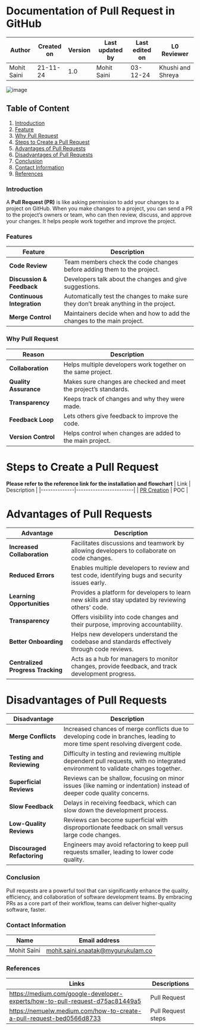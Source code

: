 #  Documentation of Pull Request in GitHub 


| **Author** | **Created on** | **Version** | **Last updated by** | **Last edited on** | **L0 Reviewer** |
|------------|--------------|------------|-------------|------------|-----------|
| Mohit Saini | 21-11-24 | 1.0 | Mohit Saini | 03-12-24 |Khushi and Shreya |

![image](https://github.com/user-attachments/assets/708172a1-2871-4012-9d98-52ae56692e6d)

## Table of Content
1. [Introduction](#introduction)
2. [Feature](#features)
3. [Why Pull Request](#why-pull-request)
4. [Steps to Create a Pull Request](#steps-to-create-a-pull-request)
5. [Advantages of Pull Requests](#advantages-of-pull-requests)
6. [Disadvantages of Pull Requests](#disadvantages-of-pull-requests)
7. [Conclusion](#conclusion)
8. [Contact Information](#contact-information)
9. [References](#references)



### Introduction

A **Pull Request (PR)** is like asking permission to add your changes to a project on GitHub. When you make changes to a project, you can send a PR to the project’s owners or team, who can then review, discuss, and approve your changes. It helps people work together and improve the project.




### Features 

| Feature                  | Description                                                                                      |
|--------------------------|--------------------------------------------------------------------------------------------------|
| **Code Review**           | Team members check the code changes before adding them to the project.                           |
| **Discussion & Feedback** | Developers talk about the changes and give suggestions.                                          |
| **Continuous Integration**| Automatically test the changes to make sure they don’t break anything in the project.            |
| **Merge Control**         | Maintainers decide when and how to add the changes to the main project.                          ||


### Why Pull Request

| Reason              | Description                                                                                  |
|---------------------|----------------------------------------------------------------------------------------------|
| **Collaboration**    | Helps multiple developers work together on the same project.                                |
| **Quality Assurance**| Makes sure changes are checked and meet the project’s standards.                             |
| **Transparency**     | Keeps track of changes and why they were made.                                               |
| **Feedback Loop**    | Lets others give feedback to improve the code.                                               |
| **Version Control**  | Helps control when changes are added to the main project.                                    |


# Steps to Create a Pull Request
**Please refer to the reference link for the installation and flowchart**
| Link         | Description         |
|--------------|------------------------|
| [PR Creation](https://github.com/avengers-p11/Documentation/blob/main/VCS%20Design%20+%20POC/Pull%20Request/PR%20POC/README.md)          | POC  |
#

# Advantages of Pull Requests

| **Advantage**                  | **Description**                                                                                   |
|--------------------------------|---------------------------------------------------------------------------------------------------|
| **Increased Collaboration**     | Facilitates discussions and teamwork by allowing developers to collaborate on code changes.       |
| **Reduced Errors**              | Enables multiple developers to review and test code, identifying bugs and security issues early.  |
| **Learning Opportunities**      | Provides a platform for developers to learn new skills and stay updated by reviewing others' code.|
| **Transparency**                | Offers visibility into code changes and their purpose, improving accountability.                 |
| **Better Onboarding**           | Helps new developers understand the codebase and standards effectively through code reviews.      |
| **Centralized Progress Tracking**| Acts as a hub for managers to monitor changes, provide feedback, and track development progress.  |

# Disadvantages of Pull Requests

| **Disadvantage**               | **Description**                                                                                   |
|--------------------------------|---------------------------------------------------------------------------------------------------|
| **Merge Conflicts**            | Increased chances of merge conflicts due to developing code in branches, leading to more time spent resolving divergent code. |
| **Testing and Reviewing**      | Difficulty in testing and reviewing multiple dependent pull requests, with no integrated environment to validate changes together. |
| **Superficial Reviews**        | Reviews can be shallow, focusing on minor issues (like naming or indentation) instead of deeper code quality concerns. |
| **Slow Feedback**              | Delays in receiving feedback, which can slow down the development process.                       |
| **Low-Quality Reviews**        | Reviews can become superficial with disproportionate feedback on small versus large code changes. |
| **Discouraged Refactoring**    | Engineers may avoid refactoring to keep pull requests smaller, leading to lower code quality.     |



 ### Conclusion
Pull requests are a powerful tool that can significantly enhance the quality, efficiency, and collaboration of software development teams. By embracing PRs as a core part of their workflow, teams can deliver higher-quality software, faster.

### Contact Information

| Name         | Email address          |
|--------------|------------------------|
| Mohit Saini          | mohit.saini.snaatak@mygurukulam.co  |


### References
| Links                                             | Descriptions                                                    |
|---------------------------------------------------|-----------------------------------------------------------------|
|https://medium.com/google-developer-experts/how-to-pull-request-d75ac81449a5|Pull Request |
|https://nemuelw.medium.com/how-to-create-a-pull-request-bed0566d8733| Pull Request steps|




